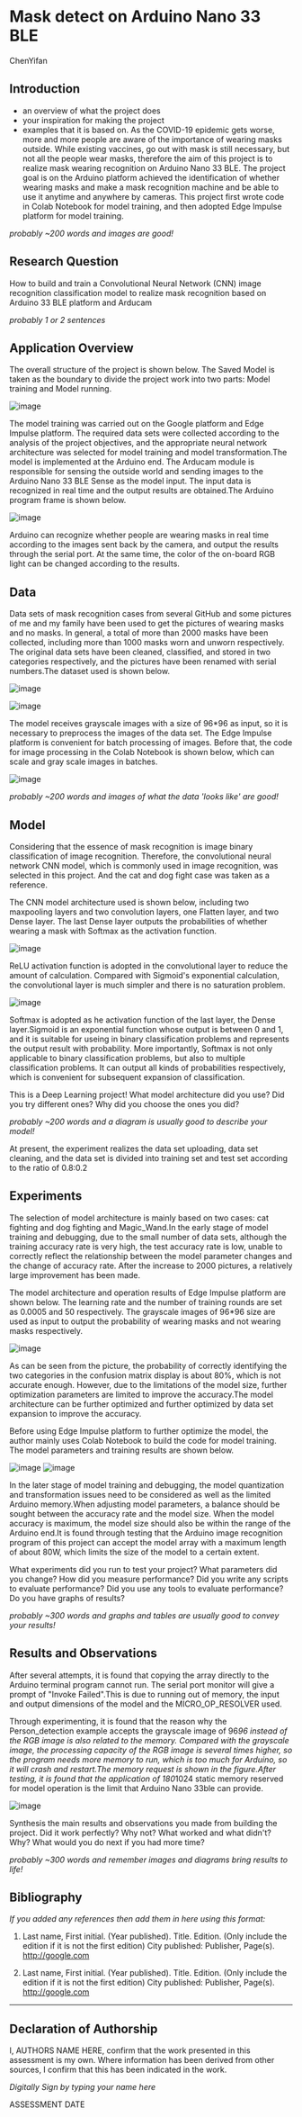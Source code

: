 # Mask detect on Arduino Nano 33 BLE

ChenYifan

## Introduction
- an overview of what the project does
- your inspiration for making the project 
- examples that it is based on. 
As the COVID-19 epidemic gets worse, more and more people are aware of the importance of wearing masks outside. While existing vaccines, go out with mask is still necessary, but not all the people wear masks, therefore the aim of this project is to realize mask wearing recognition on Arduino Nano 33 BLE. The project goal is on the Arduino platform achieved the identification of whether wearing masks and make a mask recognition machine and be able to use it anytime and anywhere by cameras. This project first wrote code in Colab Notebook for model training, and then adopted Edge Impulse platform for model training.

*probably ~200 words and images are good!*

## Research Question
How to build and train a Convolutional Neural Network (CNN) image recognition classification model to realize mask recognition based on Arduino 33 BLE platform and Arducam

*probably 1 or 2 sentences*

## Application Overview
The overall structure of the project is shown below. The Saved Model is taken as the boundary to divide the project work into two parts: Model training and Model running.

![image](https://user-images.githubusercontent.com/72681393/115410196-036e9300-a225-11eb-913a-ed01c347db38.png)

The model training was carried out on the Google platform and Edge Impulse platform. The required data sets were collected according to the analysis of the project objectives, and the appropriate neural network architecture was selected for model training and model transformation.The model is implemented at the Arduino end. The Arducam module is responsible for sensing the outside world and sending images to the Arduino Nano 33 BLE Sense as the model input. The input data is recognized in real time and the output results are obtained.The Arduino program frame is shown below.

![image](https://user-images.githubusercontent.com/72681393/115411200-db336400-a225-11eb-8325-4f346ade0284.png)

Arduino can recognize whether people are wearing masks in real time according to the images sent back by the camera, and output the results through the serial port. At the same time, the color of the on-board RGB light can be changed according to the results.



## Data
Data sets of mask recognition cases from several GitHub and some pictures of me and my family have been used to get the pictures of wearing masks and no masks. In general, a total of more than 2000 masks have been collected, including more than 1000 masks worn and unworn respectively. The original data sets have been cleaned, classified, and stored in two categories respectively, and the pictures have been renamed with serial numbers.The dataset used is shown below.

![image](https://user-images.githubusercontent.com/72681393/109654824-9da74880-7b9d-11eb-978e-268413a3e475.png)

![image](https://user-images.githubusercontent.com/72681393/109654835-a435c000-7b9d-11eb-96ec-9f1e51f91cda.png)

The model receives grayscale images with a size of 96*96 as input, so it is necessary to preprocess the images of the data set.
The Edge Impulse platform is convenient for batch processing of images. Before that, the code for image processing in the Colab Notebook is shown below, which can scale and gray scale images in batches.

![image](https://user-images.githubusercontent.com/72681393/115412134-a70c7300-a226-11eb-94b5-89dff2b8b7b2.png)


*probably ~200 words and images of what the data 'looks like' are good!*

## Model
Considering that the essence of mask recognition is image binary classification of image recognition. Therefore, the convolutional neural network CNN model, which is commonly used in image recognition, was selected in this project. And the cat and dog fight case was taken as a reference. 

The CNN model architecture used is shown below, including two maxpooling layers and two convolution layers, one Flatten layer, and two Dense layer. The last Dense layer outputs the probabilities of whether wearing a mask with Softmax as the activation function.

![image](https://user-images.githubusercontent.com/72681393/115414536-b2f93480-a228-11eb-9a9b-9242f625a731.png)

ReLU activation function is adopted in the convolutional layer to reduce the amount of calculation. Compared with Sigmoid's exponential calculation, the convolutional layer is much simpler and there is no saturation problem.

![image](https://user-images.githubusercontent.com/72681393/115415735-bc36d100-a229-11eb-822c-de7c9672d2d6.png)

Softmax is adopted as he activation function of the last layer, the Dense layer.Sigmoid is an exponential function whose output is between 0 and 1, and it is suitable for useing in binary classification problems and represents the output result with probability. More importantly, Softmax is not only applicable to binary classification problems, but also to multiple classification problems. It can output all kinds of probabilities respectively, which is convenient for subsequent expansion of classification.



This is a Deep Learning project! What model architecture did you use? Did you try different ones? Why did you choose the ones you did?

*probably ~200 words and a diagram is usually good to describe your model!*

At present, the experiment realizes the data set uploading, data set cleaning, and the data set is divided into training set and test set according to the ratio of 0.8:0.2

## Experiments
The selection of model architecture is mainly based on two cases: cat fighting and dog fighting and Magic_Wand.In the early stage of model training and debugging, due to the small number of data sets, although the training accuracy rate is very high, the test accuracy rate is low, unable to correctly reflect the relationship between the model parameter changes and the change of accuracy rate. After the increase to 2000 pictures, a relatively large improvement has been made.

The model architecture and operation results of Edge Impulse platform are shown below. The learning rate and the number of training rounds are set as 0.0005 and 50 respectively. The grayscale images of 96*96 size are used as input to output the probability of wearing masks and not wearing masks respectively.

![image](https://user-images.githubusercontent.com/72681393/115416878-b988ab80-a22a-11eb-9c94-104ae3f34e7c.png)

As can be seen from the picture, the probability of correctly identifying the two categories in the confusion matrix display is about 80%, which is not accurate enough. However, due to the limitations of the model size, further optimization parameters are limited to improve the accuracy.The model architecture can be further optimized and further optimized by data set expansion to improve the accuracy.

Before using Edge Impulse platform to further optimize the model, the author mainly uses Colab Notebook to build the code for model training. The model parameters and training results are shown below.

![image](https://user-images.githubusercontent.com/72681393/115417291-15ebcb00-a22b-11eb-9903-c6458cc09b37.png)
![image](https://user-images.githubusercontent.com/72681393/115417356-20a66000-a22b-11eb-809a-bff61aef5c23.png)

In the later stage of model training and debugging, the model quantization and transformation issues need to be considered as well as the limited Arduino memory.When adjusting model parameters, a balance should be sought between the accuracy rate and the model size. When the model accuracy is maximum, the model size should also be within the range of the Arduino end.It is found through testing that the Arduino image recognition program of this project can accept the model array with a maximum length of about 80W, which limits the size of the model to a certain extent.




What experiments did you run to test your project? What parameters did you change? How did you measure performance? Did you write any scripts to evaluate performance? Did you use any tools to evaluate performance? Do you have graphs of results? 

*probably ~300 words and graphs and tables are usually good to convey your results!*

## Results and Observations
After several attempts, it is found that copying the array directly to the Arduino terminal program cannot run. The serial port monitor will give a prompt of "Invoke Failed".This is due to running out of memory, the input and output dimensions of the model and the MICRO_OP_RESOLVER used.

Through experimenting, it is found that the reason why the Person_detection example accepts the grayscale image of 96*96 instead of the RGB image is also related to the memory. Compared with the grayscale image, the processing capacity of the RGB image is several times higher, so the program needs more memory to run, which is too much for Arduino, so it will crash and restart.The memory request is shown in the figure.After testing, it is found that the application of 180*1024 static memory reserved for model operation is the limit that Arduino Nano 33ble can provide.

![image](https://user-images.githubusercontent.com/72681393/115418958-834c2b80-a22c-11eb-8d2a-975a4254b7b5.png)

Synthesis the main results and observations you made from building the project. Did it work perfectly? Why not? What worked and what didn't? Why? What would you do next if you had more time?  

*probably ~300 words and remember images and diagrams bring results to life!*

## Bibliography
*If you added any references then add them in here using this format:*

1. Last name, First initial. (Year published). Title. Edition. (Only include the edition if it is not the first edition) City published: Publisher, Page(s). http://google.com

2. Last name, First initial. (Year published). Title. Edition. (Only include the edition if it is not the first edition) City published: Publisher, Page(s). http://google.com

----

## Declaration of Authorship

I, AUTHORS NAME HERE, confirm that the work presented in this assessment is my own. Where information has been derived from other sources, I confirm that this has been indicated in the work.


*Digitally Sign by typing your name here*

ASSESSMENT DATE
